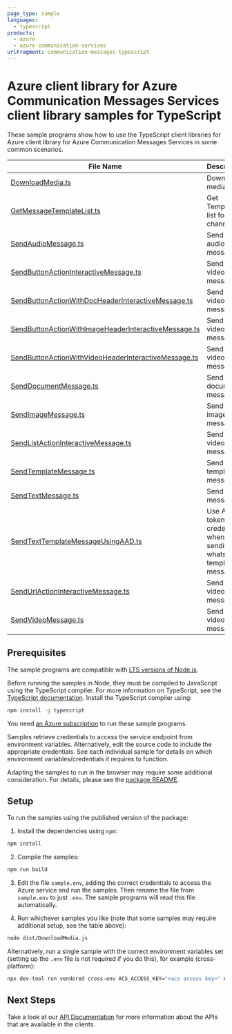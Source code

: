 ```yaml
---
page_type: sample
languages:
  - typescript
products:
  - azure
  - azure-communication-services
urlFragment: communication-messages-typescript
---
```


# Azure client library for Azure Communication Messages Services client library samples for TypeScript

These sample programs show how to use the TypeScript client libraries for Azure client library for Azure Communication Messages Services in some common scenarios.

| **File Name**                                                                                             | **Description**                                                     |
| --------------------------------------------------------------------------------------------------------- | ------------------------------------------------------------------- |
| [DownloadMedia.ts][downloadmedia]                                                                         | Download a media file                                               |
| [GetMessageTemplateList.ts][getmessagetemplatelist]                                                       | Get Template list for a channel                                     |
| [SendAudioMessage.ts][sendaudiomessage]                                                                   | Send a audio message                                                |
| [SendButtonActionInteractiveMessage.ts][sendbuttonactioninteractivemessage]                               | Send a video message                                                |
| [SendButtonActionWithDocHeaderInteractiveMessage.ts][sendbuttonactionwithdocheaderinteractivemessage]     | Send a video message                                                |
| [SendButtonActionWithImageHeaderInteractiveMessage.ts][sendbuttonactionwithimageheaderinteractivemessage] | Send a video message                                                |
| [SendButtonActionWithVideoHeaderInteractiveMessage.ts][sendbuttonactionwithvideoheaderinteractivemessage] | Send a video message                                                |
| [SendDocumentMessage.ts][senddocumentmessage]                                                             | Send a document message                                             |
| [SendImageMessage.ts][sendimagemessage]                                                                   | Send an image message                                               |
| [SendListActionInteractiveMessage.ts][sendlistactioninteractivemessage]                                   | Send a video message                                                |
| [SendTemplateMessage.ts][sendtemplatemessage]                                                             | Send a template message                                             |
| [SendTextMessage.ts][sendtextmessage]                                                                     | Send a text message                                                 |
| [SendTextTemplateMessageUsingAAD.ts][sendtexttemplatemessageusingaad]                                     | Use AAD token credentials when sending a whatsapp template message. |
| [SendUrlActionInteractiveMessage.ts][sendurlactioninteractivemessage]                                     | Send a video message                                                |
| [SendVideoMessage.ts][sendvideomessage]                                                                   | Send a video message                                                |

## Prerequisites

The sample programs are compatible with [LTS versions of Node.js](https://github.com/nodejs/release#release-schedule).

Before running the samples in Node, they must be compiled to JavaScript using the TypeScript compiler. For more information on TypeScript, see the [TypeScript documentation][typescript]. Install the TypeScript compiler using:

```bash
npm install -g typescript
```

You need [an Azure subscription][freesub] to run these sample programs.

Samples retrieve credentials to access the service endpoint from environment variables. Alternatively, edit the source code to include the appropriate credentials. See each individual sample for details on which environment variables/credentials it requires to function.

Adapting the samples to run in the browser may require some additional consideration. For details, please see the [package README][package].

## Setup

To run the samples using the published version of the package:

1. Install the dependencies using `npm`:

```bash
npm install
```

2. Compile the samples:

```bash
npm run build
```

3. Edit the file `sample.env`, adding the correct credentials to access the Azure service and run the samples. Then rename the file from `sample.env` to just `.env`. The sample programs will read this file automatically.

4. Run whichever samples you like (note that some samples may require additional setup, see the table above):

```bash
node dist/DownloadMedia.js
```

Alternatively, run a single sample with the correct environment variables set (setting up the `.env` file is not required if you do this), for example (cross-platform):

```bash
npx dev-tool run vendored cross-env ACS_ACCESS_KEY="<acs access key>" ACS_URL="<acs url>" node dist/DownloadMedia.js
```

## Next Steps

Take a look at our [API Documentation][apiref] for more information about the APIs that are available in the clients.

[downloadmedia]: https://github.com/Azure/azure-sdk-for-js/blob/main/sdk/communication/communication-messages-rest/samples/v2/typescript/src/DownloadMedia.ts
[getmessagetemplatelist]: https://github.com/Azure/azure-sdk-for-js/blob/main/sdk/communication/communication-messages-rest/samples/v2/typescript/src/GetMessageTemplateList.ts
[sendaudiomessage]: https://github.com/Azure/azure-sdk-for-js/blob/main/sdk/communication/communication-messages-rest/samples/v2/typescript/src/SendAudioMessage.ts
[sendbuttonactioninteractivemessage]: https://github.com/Azure/azure-sdk-for-js/blob/main/sdk/communication/communication-messages-rest/samples/v2/typescript/src/SendButtonActionInteractiveMessage.ts
[sendbuttonactionwithdocheaderinteractivemessage]: https://github.com/Azure/azure-sdk-for-js/blob/main/sdk/communication/communication-messages-rest/samples/v2/typescript/src/SendButtonActionWithDocHeaderInteractiveMessage.ts
[sendbuttonactionwithimageheaderinteractivemessage]: https://github.com/Azure/azure-sdk-for-js/blob/main/sdk/communication/communication-messages-rest/samples/v2/typescript/src/SendButtonActionWithImageHeaderInteractiveMessage.ts
[sendbuttonactionwithvideoheaderinteractivemessage]: https://github.com/Azure/azure-sdk-for-js/blob/main/sdk/communication/communication-messages-rest/samples/v2/typescript/src/SendButtonActionWithVideoHeaderInteractiveMessage.ts
[senddocumentmessage]: https://github.com/Azure/azure-sdk-for-js/blob/main/sdk/communication/communication-messages-rest/samples/v2/typescript/src/SendDocumentMessage.ts
[sendimagemessage]: https://github.com/Azure/azure-sdk-for-js/blob/main/sdk/communication/communication-messages-rest/samples/v2/typescript/src/SendImageMessage.ts
[sendlistactioninteractivemessage]: https://github.com/Azure/azure-sdk-for-js/blob/main/sdk/communication/communication-messages-rest/samples/v2/typescript/src/SendListActionInteractiveMessage.ts
[sendtemplatemessage]: https://github.com/Azure/azure-sdk-for-js/blob/main/sdk/communication/communication-messages-rest/samples/v2/typescript/src/SendTemplateMessage.ts
[sendtextmessage]: https://github.com/Azure/azure-sdk-for-js/blob/main/sdk/communication/communication-messages-rest/samples/v2/typescript/src/SendTextMessage.ts
[sendtexttemplatemessageusingaad]: https://github.com/Azure/azure-sdk-for-js/blob/main/sdk/communication/communication-messages-rest/samples/v2/typescript/src/SendTextTemplateMessageUsingAAD.ts
[sendurlactioninteractivemessage]: https://github.com/Azure/azure-sdk-for-js/blob/main/sdk/communication/communication-messages-rest/samples/v2/typescript/src/SendUrlActionInteractiveMessage.ts
[sendvideomessage]: https://github.com/Azure/azure-sdk-for-js/blob/main/sdk/communication/communication-messages-rest/samples/v2/typescript/src/SendVideoMessage.ts
[apiref]: https://learn.microsoft.com/javascript/api/overview/azure/communication-messages-rest-readme?view=azure-node-latest
[freesub]: https://azure.microsoft.com/free/
[package]: https://github.com/Azure/azure-sdk-for-js/tree/main/sdk/communication/communication-messages-rest/README.md
[typescript]: https://www.typescriptlang.org/docs/home.html
